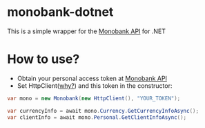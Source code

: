 # monobank-dotnet
This is a simple wrapper for the [Monobank API](https://api.monobank.ua/docs/) for .NET

# How to use?
- Obtain your personal access token at [Monobank API](https://api.monobank.ua)
- Set HttpClient([why?](https://aspnetmonsters.com/2016/08/2016-08-27-httpclientwrong)) and this token in the constructor:
```csharp
var mono = new Monobank(new HttpClient(), "YOUR_TOKEN");

var currencyInfo = await mono.Currency.GetCurrencyInfoAsync();
var clientInfo = await mono.Personal.GetClientInfoAsync();
```
